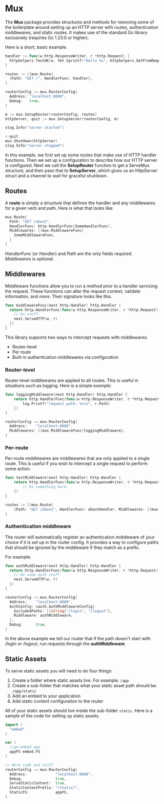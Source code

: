 # Mux

The **Mux** package provides structures and methods for removing some of the
boilerplate around setting up an HTTP server with routes, authentication
middlewares, and static routes. It makes use of the standard Go library
exclusively (requires Go 1.23.0 or higher).

Here is a short, basic example.

```go
handler := func(w http.ResponseWriter, r *http.Request) {
  httphelpers.TextOK(w, fmt.Sprintf("Hello %s", httphelpers.GetFromRequest[string](r, "name")))
}

routes := []mux.Route{
  {Path: "GET /", HandlerFunc: handler},
}

routerConfig := mux.RouterConfig{
  Address: "localhost:8080",
  Debug:   true,
}

m := mux.SetupRouter(routerConfig, routes)
httpServer, quit := mux.SetupServer(routerConfig, m)

slog.Info("server started")

<-quit
mux.Shutdown(httpServer)
slog.Info("server stopped")
```

In this example, we first set up some routes that make use of HTTP handler
functions. Then we set up a configuration to describe how our HTTP server
is configured. Next we call the **SetupRouter** function to get a ServeMux
structure, and then pass that to **SetupServer**, which gives us
an HttpServer struct and a channel to wait for graceful shutdown.

## Routes

A **route** is simply a structure that defines the handler and any middlewares
for a given verb and path. Here is what that looks like:

```go
mux.Route{
  Path: "GET /about",
  HandlerFunc: http.HandlerFunc(SomeHandlerFunc),
  Middlewares: []mux.MiddlewareFunc{
    SomeMiddlewareFunc,
  }
}
```

_HandlerFunc_ (or _Handler_) and _Path_ are the only fields required. _Middlewares_ is optional.

## Middlewares

Middleware functions allow you to run a method prior to a handler servicing
the request. These functions can alter the request context, validate
information, and more. Their signature looks like this.

```go
func middlewareFunc(next http.Handler) http.Handler {
  return http.HandlerFunc(func(w http.ResponseWriter, r *http.Request) {
    // Do stuff
    next.ServeHTTP(w, r)
  })
}
```

This library supports two ways to intercept requests with middlewares:

- Router-level
- Per route
- Built-in authentication middlewares via configuration

### Router-level

Router-level middlewares are applied to all routes. This is useful in situations 
such as logging. Here is a simple example:

```go
func loggingMiddleware(next http.Handler) http.Handler {
	return http.HandlerFunc(func(w http.ResponseWriter, r *http.Request) {
		log.Printf("request path: %s\n", r.Path)
	})
}

routerConfig := mux.RouterConfig{
  Address:    "localhost:8080",
  Middlewares: []mux.MiddlewareFunc{loggingMiddleware},
}
```

### Per-route

Per-route middlewares are middlewares that are only applied to a single route.
This is useful if you wish to intercept a single request to perform some action.

```go
func testMiddleware(next http.Handler) http.Handler {
	return http.HandlerFunc(func(w http.ResponseWriter, r *http.Request) {
		// Do something here.
	})
}

routes := []mux.Route{
	{Path: "GET /about", HandlerFunc: aboutHandler, Middlewares: []mux.MiddlewareFunc{testMiddleware}},
}
```

### Authentication middleware

The router will automatically register an authentication middleware of your
choice if it is set up in the router config. It provides a way to configure
paths that should be ignored by the middleware if they match as a prefix.

For example:

```go
func authMiddleware(next http.Handler) http.Handler {
  return http.HandlerFunc(func(w http.ResponseWriter, r *http.Request) {
    // Do some auth stuff
    next.ServeHTTP(w, r)
  })
}

routerConfig := mux.RouterConfig{
  Address:    "localhost:8080",
  AuthConfig: &auth.AuthMiddlewareConfig{
    ExcludedPaths: []string{"/login", "/logout"},
    Middleware: authMiddleware,
  },
  Debug:      true,
}
```

In the above example we tell our router that if the path doesn't start with _/login_
or _/logout_, run requests through the **authMiddleware**.

## Static Assets

To serve static assets you will need to do four things:

1. Create a folder where static assets live. For example: `/app`
2. Create a sub-folder that matches what your static asset path should be:
   `/app/static`
3. Add an embed to your application
4. Add static content configuration to the router

All of your static assets should live inside the sub-folder `static`. Here is
a sample of the code for setting up static assets.

```go
import (
  "embed"
)

var (
  //go:embed app
  appFS embed.FS
)

// More code and stuff
routerConfig := mux.RouterConfig{
  Address:             "localhost:8080",
  Debug:               true,
  ServeStaticContent:  true,
  StaticContextPrefix: "/static/",
  StaticFS:            appFS,
}
```
